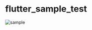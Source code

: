 # flutter_sample_test

![sample](https://aiservice.s3-ap-northeast-1.amazonaws.com/tmp/sample1.png)

